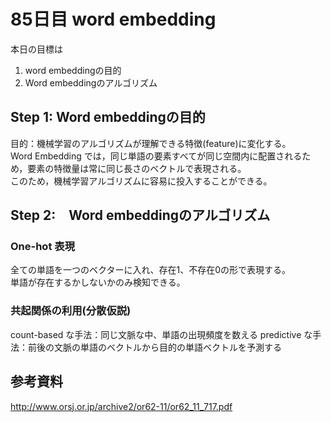 # 85日目 word embedding

本日の目標は
1. word embeddingの目的
2. Word embeddingのアルゴリズム

## Step 1: Word embeddingの目的
目的：機械学習のアルゴリズムが理解できる特徴(feature)に変化する。  
Word Embedding では，同じ単語の要素すべてが同じ空間内に配置されるため，要素の特徴量は常に同じ長さのベクトルで表現される。  
このため，機械学習アルゴリズムに容易に投入することができる。  

## Step 2:　Word embeddingのアルゴリズム

### One-hot 表現
全ての単語を一つのベクターに入れ、存在1、不存在0の形で表現する。  
単語が存在するかしないかのみ検知できる。  

### 共起関係の利用(分散仮説)
count-based な手法：同じ文脈な中、単語の出現頻度を数える
predictive な手法：前後の文脈の単語のベクトルから目的の単語ベクトルを予測する

## 参考資料
http://www.orsj.or.jp/archive2/or62-11/or62_11_717.pdf  
